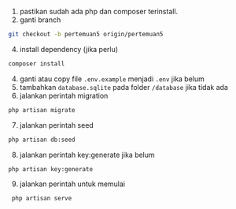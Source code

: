 1. pastikan sudah ada php dan composer terinstall.
2. ganti branch

```bash
git checkout -b pertemuan5 origin/pertemuan5
```

4. install dependency (jika perlu)

```bash
composer install
```

4. ganti atau copy file `.env.example` menjadi `.env` jika belum
5. tambahkan `database.sqlite` pada folder `/database` jika tidak ada
6. jalankan perintah migration

```bash
php artisan migrate

```

7. jalankan perintah seed

```bash
php artisan db:seed
```

8. jalankan perintah key:generate jika belum

```bash
php artisan key:generate
```

9. jalankan perintah untuk memulai

```bash
 php artisan serve
```
